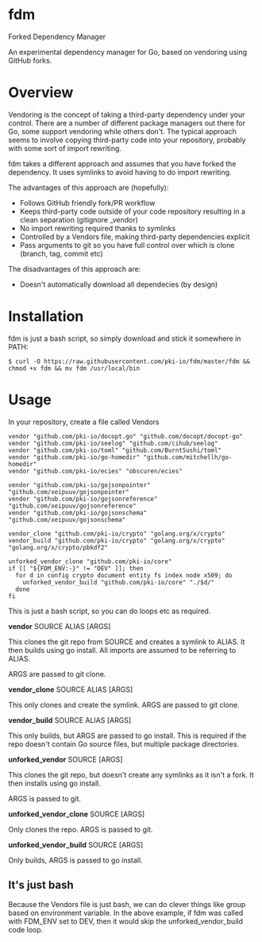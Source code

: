 # fdm
Forked Dependency Manager

An experimental dependency manager for Go, based on vendoring using GitHub forks.

# Overview

Vendoring is the concept of taking a third-party dependency under your control. There are a number of different package managers out there for Go, some support vendoring while others don't. The typical approach seems to involve copying third-party code into your repository, probably with some sort of import rewriting.

fdm takes a different approach and assumes that you have forked the dependency. It uses symlinks to avoid having to do import rewriting.

The advantages of this approach are (hopefully):

* Follows GitHub friendly fork/PR workflow
* Keeps third-party code outside of your code repository resulting in a clean separation (gitignore \_vendor)
* No import rewriting required thanks to symlinks
* Controlled by a Vendors file, making third-party dependencies explicit
* Pass arguments to git so you have full control over which is clone (branch, tag, commit etc)

The disadvantages of this approach are:

* Doesn't automatically download all dependecies (by design)

# Installation

fdm is just a bash script, so simply download and stick it somewhere in PATH:

    $ curl -O https://raw.githubusercontent.com/pki-io/fdm/master/fdm && chmod +x fdm && mv fdm /usr/local/bin

# Usage

In your repository, create a file called Vendors

    vendor "github.com/pki-io/docopt.go" "github.com/docopt/docopt-go"
    vendor "github.com/pki-io/seelog" "github.com/cihub/seelog"
    vendor "github.com/pki-io/toml" "github.com/BurntSushi/toml"
    vendor "github.com/pki-io/go-homedir" "github.com/mitchellh/go-homedir"
    vendor "github.com/pki-io/ecies" "obscuren/ecies"

    vendor "github.com/pki-io/gojsonpointer" "github.com/xeipuuv/gojsonpointer"
    vendor "github.com/pki-io/gojsonreference" "github.com/xeipuuv/gojsonreference"
    vendor "github.com/pki-io/gojsonschema" "github.com/xeipuuv/gojsonschema"

    vendor_clone "github.com/pki-io/crypto" "golang.org/x/crypto"
    vendor_build "github.com/pki-io/crypto" "golang.org/x/crypto" "golang.org/x/crypto/pbkdf2"

    unforked_vendor_clone "github.com/pki-io/core"
    if [[ "${FDM_ENV:-}" != "DEV" ]]; then
      for d in config crypto document entity fs index node x509; do
        unforked_vendor_build "github.com/pki-io/core" "./$d/"
      done
    fi

This is just a bash script, so you can do loops etc as required.

__vendor__ SOURCE ALIAS [ARGS]

This clones the git repo from SOURCE and creates a symlink to ALIAS. It then builds using go install. All imports are assumed to be referring to ALIAS.

ARGS are passed to git clone.

__vendor\_clone__ SOURCE ALIAS [ARGS]

This only clones and create the symlink. ARGS are passed to git clone.

__vendor\_build__ SOURCE ALIAS [ARGS]

This only builds, but ARGS are passed to go install. This is required if the repo doesn't contain Go source files, but multiple package directories.

__unforked\_vendor__ SOURCE [ARGS]

This clones the git repo, but doesn't create any symlinks as it isn't a fork. It then installs using go install.

ARGS is passed to git.

__unforked\_vendor\_clone__ SOURCE [ARGS]

Only clones the repo. ARGS is passed to git.

__unforked\_vendor\_build__ SOURCE [ARGS]

Only builds, ARGS is passed to go install.

## It's just bash

Because the Vendors file is just bash, we can do clever things like group based on environment variable. In the above example, if fdm was called with FDM\_ENV set to DEV, then it would skip the unforked\_vendor\_build code loop.

